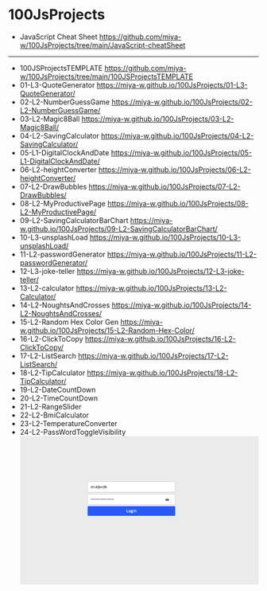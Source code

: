 # 100JsProjects
- JavaScript Cheat Sheet https://github.com/miya-w/100JsProjects/tree/main/JavaScript-cheatSheet
---
- 100JSProjectsTEMPLATE https://github.com/miya-w/100JsProjects/tree/main/100JSProjectsTEMPLATE
- 01-L3-QuoteGenerator https://miya-w.github.io/100JsProjects/01-L3-QuoteGenerator/
- 02-L2-NumberGuessGame https://miya-w.github.io/100JsProjects/02-L2-NumberGuessGame/
- 03-L2-Magic8Ball https://miya-w.github.io/100JsProjects/03-L2-Magic8Ball/
- 04-L2-SavingCalculator https://miya-w.github.io/100JsProjects/04-L2-SavingCalculator/
- 05-L1-DigitalClockAndDate https://miya-w.github.io/100JsProjects/05-L1-DigitalClockAndDate/
- 06-L2-heightConverter  https://miya-w.github.io/100JsProjects/06-L2-heightConverter/
- 07-L2-DrawBubbles  https://miya-w.github.io/100JsProjects/07-L2-DrawBubbles/
- 08-L2-MyProductivePage  https://miya-w.github.io/100JsProjects/08-L2-MyProductivePage/
- 09-L2-SavingCalculatorBarChart https://miya-w.github.io/100JsProjects/09-L2-SavingCalculatorBarChart/
- 10-L3-unsplashLoad https://miya-w.github.io/100JsProjects/10-L3-unsplashLoad/ 
- 11-L2-passwordGenerator https://miya-w.github.io/100JsProjects/11-L2-passwordGenerator/
- 12-L3-joke-teller https://miya-w.github.io/100JsProjects/12-L3-joke-teller/
- 13-L2-calculator https://miya-w.github.io/100JsProjects/13-L2-Calculator/
- 14-L2-NoughtsAndCrosses https://miya-w.github.io/100JsProjects/14-L2-NoughtsAndCrosses/
- 15-L2-Random Hex Color Gen https://miya-w.github.io/100JsProjects/15-L2-Random-Hex-Color/
- 16-L2-ClickToCopy https://miya-w.github.io/100JsProjects/16-L2-ClickToCopy/
- 17-L2-ListSearch https://miya-w.github.io/100JsProjects/17-L2-ListSearch/
- 18-L2-TipCalculator https://miya-w.github.io/100JsProjects/18-L2-TipCalculator/
- 19-L2-DateCountDown
- 20-L2-TimeCountDown
- 21-L2-RangeSlider
- 22-L2-BmiCalculator
- 23-L2-TemperatureConverter
- 24-L2-PassWordToggleVisibility 
    ![P-24](https://github.com/miya-w/100JsProjects/blob/main/24-L2-PassWordToggleVisibility/images/p24-passWordToggleVisisbility.png)


 